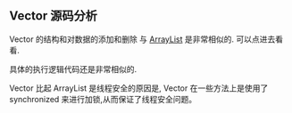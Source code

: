 ##                            Vector 源码分析



Vector 的结构和对数据的添加和删除 与 [ArrayList](https://github.com/baoyang23/source-notes/blob/master/java/jvm_aggregate/ArrayList_Source.md) 是非常相似的. 可以点进去看看.



具体的执行逻辑代码还是非常相似的. 



Vector 比起 ArrayList 是线程安全的原因是, Vector 在一些方法上是使用了 synchronized 来进行加锁,从而保证了线程安全问题。